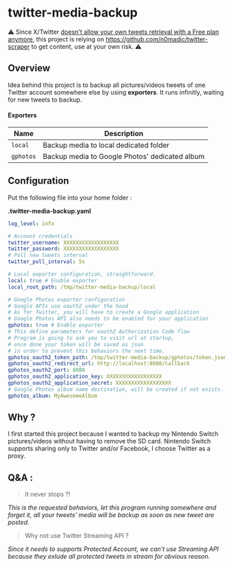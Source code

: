 # twitter-media-backup

⚠️ Since X/Twitter [doesn't allow your own tweets retrieval with a Free plan anymore](https://developer.twitter.com/en/docs/twitter-api/getting-started/about-twitter-api), this project is relying on https://github.com/n0madic/twitter-scraper to get content, use at your own risk. ⚠️

## Overview

Idea behind this project is to backup all pictures/videos tweets of one Twitter account somewhere else by using **exporters**. It runs infinitly, waiting for new tweets to backup.

#### Exporters

| Name | Description |
|--|--|
| `local` | Backup media to local dedicated folder |
| `gphotos` | Backup media to Google Photos' dedicated album |

## Configuration

Put the following file into your home folder : 

**.twitter-media-backup.yaml**
```yaml
log_level: info

# Account credentials
twitter_username: XXXXXXXXXXXXXXXXXX
twitter_password: XXXXXXXXXXXXXXXXXX
# Poll new tweets interval
twitter_poll_interval: 5s

# Local exporter configuration, straightforward.
local: true # Enable exporter
local_root_path: /tmp/twitter-media-backup/local

# Google Photos exporter configuration
# Google APIs use oauth2 under the hood
# As for Twitter, you will have to create a Google application
# Google Photos API also needs to be enabled for your application
gphotos: true # Enable exporter
# This define parameters for oauth2 Authorization Code flow
# Program is going to ask you to visit url at startup, 
# once done your token will be saved as json 
# in order to prevent this behaviors the next time.
gphotos_oauth2_token_path: /tmp/twitter-media-backup/gphotos/token.json
gphotos_oauth2_redirect_url: http://localhost:8080/callback
gphotos_oauth2_port: 8080
gphotos_oauth2_application_key: XXXXXXXXXXXXXXXXXX
gphotos_oauth2_application_secret: XXXXXXXXXXXXXXXXXX
# Google Photos album name destination, will be created if not exists.
gphotos_album: MyAwesomeAlbum

```

## Why ?

I first started this project because I wanted to backup my Nintendo Switch pictures/videos without having to remove the SD card. Nintendo Switch supports sharing only to Twitter and/or Facebook, I choose Twitter as a proxy.

## Q&A : 

> It never stops ?!

*This is the requested behaviors, let this program running somewhere and forget it, all your tweets' media will be backup as soon as new tweet are posted.*

> Why not use Twitter Streaming API ?

*Since it needs to supports Protected Account, we can't use Streaming API because they exlude all protected tweets in stream for obvious reason.*

